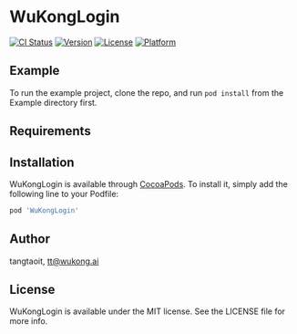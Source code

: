 # WuKongLogin

[![CI Status](https://img.shields.io/travis/tangtaoit/WuKongLogin.svg?style=flat)](https://travis-ci.org/tangtaoit/WuKongLogin)
[![Version](https://img.shields.io/cocoapods/v/WuKongLogin.svg?style=flat)](https://cocoapods.org/pods/WuKongLogin)
[![License](https://img.shields.io/cocoapods/l/WuKongLogin.svg?style=flat)](https://cocoapods.org/pods/WuKongLogin)
[![Platform](https://img.shields.io/cocoapods/p/WuKongLogin.svg?style=flat)](https://cocoapods.org/pods/WuKongLogin)

## Example

To run the example project, clone the repo, and run `pod install` from the Example directory first.

## Requirements

## Installation

WuKongLogin is available through [CocoaPods](https://cocoapods.org). To install
it, simply add the following line to your Podfile:

```ruby
pod 'WuKongLogin'
```

## Author

tangtaoit, tt@wukong.ai

## License

WuKongLogin is available under the MIT license. See the LICENSE file for more info.
